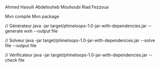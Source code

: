 Ahmed Haouili
Abdelouheb Mouhoubi
Riad Fezzoua


Mvn compile
Mvn package 


// Générateur 
java -jar target/phineloops-1.0-jar-with-dependencies.jar --generate wxh --output file

// Solveur
java -jar target/phineloops-1.0-jar-with-dependencies.jar --solve file --output file

// Vérificateur
java -jar target/phineloops-1.0-jar-with-dependencies.jar --check file